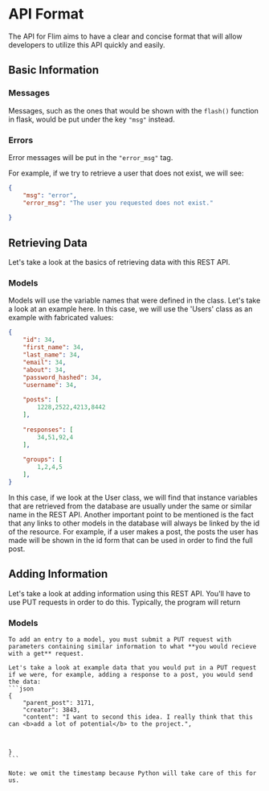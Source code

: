 # API Format

The API for Flim aims to have a clear and concise format that will allow developers to utilize this API quickly and easily.

## Basic Information

### Messages

Messages, such as the ones that would be shown with the `flash()` function in flask, would be put under the key `"msg"` instead.


### Errors

Error messages will be put in the `"error_msg"` tag.

For example, if we try to retrieve a user that does not exist, we will see:

```json
{
	"msg": "error",
	"error_msg": "The user you requested does not exist."
	
}
```




## Retrieving Data

Let's take a look at the basics of retrieving data with this REST API.


### Models

Models will use the variable names that were defined in the class. Let's take a look at an example here.
In this case, we will use the 'Users' class as an example with fabricated values:

 
```json
{
	"id": 34,
	"first_name": 34,
	"last_name": 34,
	"email": 34,
	"about": 34,
	"password_hashed": 34,
	"username": 34,
	
	"posts": [
		1228,2522,4213,8442
	],
	
	"responses": [
		34,51,92,4
	],
	
	"groups": [
		1,2,4,5
	],
}
```

In this case, if we look at the User class, we will find that instance variables that are retrieved from the database are usually under the same or similar name in the REST API.
Another important point to be mentioned is the fact that any links to other models in the database will always be linked by the id of the resource. For example, if a user makes a post, the posts the user has made will be shown in the id form that can be used in order to find the full post.

## Adding Information

Let's take a look at adding information using this REST API. You'll have to use PUT requests in order to do this. Typically, the program will return

### Models

	To add an entry to a model, you must submit a PUT request with parameters containing similar information to what **you would recieve with a get** request.
	
	Let's take a look at example data that you would put in a PUT request if we were, for example, adding a response to a post, you would send the data:
	```json
	{
		"parent_post": 3171,
		"creator": 3843,
		"content": "I want to second this idea. I really think that this can <b>add a lot of potential</b> to the project.",
		
		
		
	}
	```	
	
	Note: we omit the timestamp because Python will take care of this for us.





